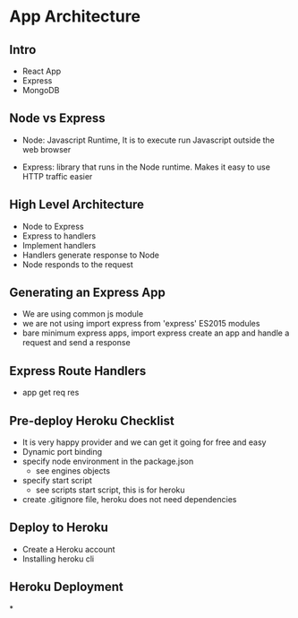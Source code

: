 # App Architecture

## Intro

* React App
* Express
* MongoDB

## Node vs Express

* Node: Javascript Runtime, It is to execute run Javascript outside the web browser

* Express: library that runs in the Node runtime. Makes it easy to use HTTP traffic easier

## High Level Architecture

* Node to Express
* Express to handlers
* Implement handlers
* Handlers generate response to Node
* Node responds to the request

## Generating an Express App

* We are using common js module
* we are not using import express from 'express' ES2015 modules
* bare minimum express apps, import express create an app and handle a request and send a response

## Express Route Handlers

* app get req res

## Pre-deploy Heroku Checklist

* It is very happy provider and we can get it going for free and easy
* Dynamic port binding
* specify node environment in the package.json
  * see engines objects
* specify start script
  * see scripts start script, this is for heroku
* create .gitignore file, heroku does not need dependencies

## Deploy to Heroku

* Create a Heroku account
* Installing heroku cli

## Heroku Deployment

\*
